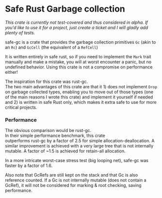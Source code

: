 # Safe Rust Garbage collection

_This crate is currently not test-covered and thus considered in alpha. If you'd like to use it for a project, just create a ticket and I will
gladly add plenty of tests._

safe-gc is a crate that provides the garbage collection primitives
`Gc` (akin to an `Rc`) and `GcCell` (the equivalent of a `RefCell`)

It is written entirely in safe rust, so if you need to implement the
`Mark` trait manually and make a mistake, you will at worst encounter a panic,
but no undefined behavior. Using this crate is not a compromise on performance either!

The inspiration for this crate was rust-gc.  
The two main advantages of this crate are that it 1) does not implement
`Drop` on garbage collected types, enabling you to move out of those types
(one of the main reasons I wrote this crate) and implement it yourself if needed
and 2) is written in safe Rust only, which makes it extra safe to use for more critical projects.

### Performance

The obvious comparison would be rust-gc.  
In their simple performance benchmark, this crate  
outperforms rust-gc by a factor of 2.5 for simple allocation-deallocation.
A similar improvement is achieved with a very large tree that is not internally mutable.
A factor of ~1.5 is achieved for retain-all allocation.

In a more intricate worst-case stress test (big looping net), safe-gc was faster by a factor of 1.6.

Also note that GcRefs are still kept on the stack and that Gc is also
reference counted. If a Gc is not internally mutable (does not contain a GcRef), it will
not be considered for marking & root checking, saving performance.

